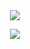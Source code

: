 <div align=center>  
  <img src="https://capsule-render.vercel.app/api?type=wave&color=auto&height=300&section=header&text=capsule%20render&fontSize=90" />



  <a href="https://hits.seeyoufarm.com"><img src="https://hits.seeyoufarm.com/api/count/incr/badge.svg?url=https%3A%2F%2Fgithub.com%2Fgjbae1212%2Fhit-counter&count_bg=%23B6817A&title_bg=%23DF9494&icon=&icon_color=%23E7E7E7&title=hits&edge_flat=false"/></a>
  </div>
